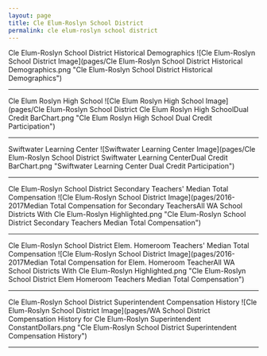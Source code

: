 ```yaml
---
layout: page
title: Cle Elum-Roslyn School District
permalink: cle elum-roslyn school district
---
```



Cle Elum-Roslyn School District Historical Demographics
![Cle Elum-Roslyn School District Image](pages/Cle Elum-Roslyn School District Historical Demographics.png "Cle Elum-Roslyn School District Historical Demographics")

___

Cle Elum Roslyn High School
![Cle Elum Roslyn High School Image](pages/Cle Elum-Roslyn School District Cle Elum Roslyn High SchoolDual Credit BarChart.png "Cle Elum Roslyn High School Dual Credit Participation")

___

Swiftwater Learning Center
![Swiftwater Learning Center Image](pages/Cle Elum-Roslyn School District Swiftwater Learning CenterDual Credit BarChart.png "Swiftwater Learning Center Dual Credit Participation")

___

Cle Elum-Roslyn School District Secondary Teachers' Median Total Compensation
![Cle Elum-Roslyn School District Image](pages/2016-2017Median Total Compensation for Secondary TeachersAll WA School Districts With Cle Elum-Roslyn Highlighted.png "Cle Elum-Roslyn School District Secondary Teachers Median Total Compensation")

___

Cle Elum-Roslyn School District Elem. Homeroom Teachers' Median Total Compensation
![Cle Elum-Roslyn School District Image](pages/2016-2017Median Total Compensation for Elem. Homeroom TeacherAll WA School Districts With Cle Elum-Roslyn Highlighted.png "Cle Elum-Roslyn School District Elem Homeroom Teachers Median Total Compensation")

___

Cle Elum-Roslyn School District Superintendent Compensation History
![Cle Elum-Roslyn School District Image](pages/WA School District Compensation History for Cle Elum-Roslyn Superintendent ConstantDollars.png "Cle Elum-Roslyn School District Superintendent Compensation History")

___

